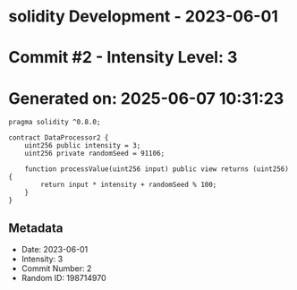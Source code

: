 ﻿# solidity Development - 2023-06-01
# Commit #2 - Intensity Level: 3
# Generated on: 2025-06-07 10:31:23
```solidity
pragma solidity ^0.8.0;

contract DataProcessor2 {
    uint256 public intensity = 3;
    uint256 private randomSeed = 91106;

    function processValue(uint256 input) public view returns (uint256) {
        return input * intensity + randomSeed % 100;
    }
}
```
## Metadata
- Date: 2023-06-01
- Intensity: 3
- Commit Number: 2
- Random ID: 198714970

